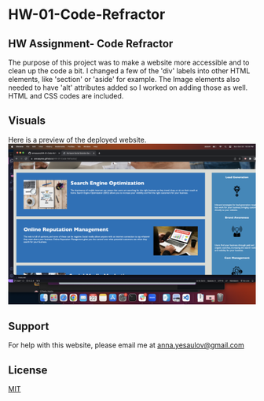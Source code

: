 # HW-01-Code-Refractor

## HW Assignment- Code Refractor

The purpose of this project was to make a website more accessible and to clean up the code a bit. I changed a few of the 'div' labels into other HTML elements, like 'section' or 'aside' for example. The Image elements also needed to have 'alt' attributes added so I worked on adding those as well. HTML and CSS codes are included.
 
 ## Visuals
Here is a preview of the deployed website.
 ![Alt text](image.png)

 ## Support
 For help with this website, please email me at anna.yesaulov@gmail.com

 ## License
 [MIT](https://choosealicense.com/licenses/mit/)